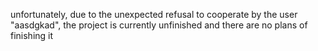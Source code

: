 unfortunately, due to the unexpected refusal to cooperate by the user "aasdgkad", the project is currently unfinished and there are no plans of finishing it
